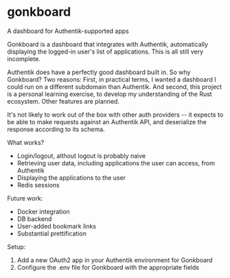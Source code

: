 # gonkboard
A dashboard for Authentik-supported apps

Gonkboard is a dashboard that integrates with Authentik, automatically displaying the logged-in user's list of applications. This is all still very incomplete.

Authentik does have a perfectly good dashboard built in. So why Gonkboard? Two reasons: First, in practical terms, I wanted a dashboard I could run on a different subdomain than Authentik. And second, this project is a personal learning exercise, to develop my understanding of the Rust ecosystem. Other features are planned.

It's not likely to work out of the box with other auth providers -- it expects to be able to make requests against an Authentik API, and deserialize the response according to its schema.

What works?
* Login/logout, althout logout is probably naive
* Retrieving user data, including applications the user can access, from Authentik
* Displaying the applications to the user
* Redis sessions

Future work:
* Docker integration
* DB backend
* User-added bookmark links
* Substantial prettification

Setup:
1. Add a new OAuth2 app in your Authentik environment for Gonkboard
2. Configure the .env file for Gonkboard with the appropriate fields
